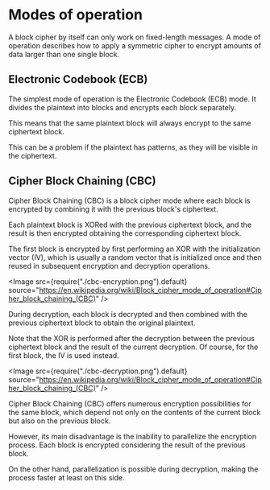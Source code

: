 # Modes of operation

A block cipher by itself can only work on fixed-length messages. A mode of operation describes how to apply a symmetric cipher to encrypt amounts of data larger than one single block.

## Electronic Codebook (ECB)

The simplest mode of operation is the Electronic Codebook (ECB) mode. It divides the plaintext into blocks and encrypts each block separately. 

This means that the same plaintext block will always encrypt to the same ciphertext block.

This can be a problem if the plaintext has patterns, as they will be visible in the ciphertext.

## Cipher Block Chaining (CBC)

Cipher Block Chaining (CBC) is a block cipher mode where each block is encrypted by combining it with the previous block's ciphertext.

Each plaintext block is XORed with the previous ciphertext block, and the result is then encrypted obtaining the corresponding ciphertext block.

The first block is encrypted by first performing an XOR with the initialization vector (IV), which is usually a random vector that is initialized once and then reused in subsequent encryption and decryption operations.

<Image src={require("./cbc-encryption.png").default} source="https://en.wikipedia.org/wiki/Block_cipher_mode_of_operation#Cipher_block_chaining_(CBC)" />

During decryption, each block is decrypted and then combined with the previous ciphertext block to obtain the original plaintext.

Note that the XOR is performed after the decryption between the previous ciphertext block and the result of the current decryption. Of course, for the first block, the IV is used instead.

<Image src={require("./cbc-decryption.png").default} source="https://en.wikipedia.org/wiki/Block_cipher_mode_of_operation#Cipher_block_chaining_(CBC)" />

Cipher Block Chaining (CBC) offers numerous encryption possibilities for the same block, which depend not only on the contents of the current block but also on the previous block. 

However, its main disadvantage is the inability to parallelize the encryption process. Each block is encrypted considering the result of the previous block.

On the other hand, parallelization is possible during decryption, making the process faster at least on this side.

<Bookmark title="Wikipedia - Block cipher mode of operation" url="https://en.wikipedia.org/wiki/Block_cipher_mode_of_operation" />
